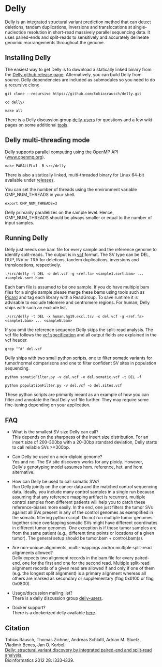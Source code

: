 Delly
=====

Delly is an integrated structural variant prediction method that can detect deletions, tandem duplications, inversions and translocations
at single-nucleotide resolution in short-read massively parallel sequencing data. It uses paired-ends and split-reads to sensitively and accurately
delineate genomic rearrangements throughout the genome.


Installing Delly
----------------

The easiest way to get Delly is to download a statically linked binary from the [Delly github release page](https://github.com/tobiasrausch/delly/releases/).
Alternatively, you can build Delly from source. Delly dependencies are included as submodules so you need to do a recursive clone. 

`git clone --recursive https://github.com/tobiasrausch/delly.git`

`cd delly/`

`make all`

There is a Delly discussion group [delly-users](http://groups.google.com/d/forum/delly-users) for questions and a few wiki pages on some additional [tools](https://github.com/tobiasrausch/delly/wiki). 


Delly multi-threading mode
--------------------------
Delly supports parallel computing using the OpenMP API (www.openmp.org).

`make PARALLEL=1 -B src/delly`

There is also a statically linked, multi-threaded binary for Linux 64-bit available under [releases](https://github.com/tobiasrausch/delly/releases/).


You can set the number of threads using the environment variable OMP_NUM_THREADS in your shell.

`export OMP_NUM_THREADS=3`

Delly primarily parallelizes on the sample level. Hence, OMP_NUM_THREADS should be always smaller or equal to the number of input samples. 

Running Delly
-------------

Delly just needs one bam file for every sample and the reference genome to identify split-reads. The output is in [vcf](http://vcftools.sourceforge.net/) format.
The SV type can be DEL, DUP, INV or TRA for deletions, tandem duplications, inversions and translocations, respectively.

`./src/delly -t DEL -o del.vcf -g <ref.fa> <sample1.sort.bam> ... <sampleN.sort.bam>`

Each bam file is assumed to be one sample. If you do have multiple bam files for a single sample please merge these bams using tools such as [Picard](http://picard.sourceforge.net/) and tag each library with a ReadGroup. To save runtime it is advisable to exclude telomere and centromere regions. For human, Delly ships with such an exclude list.

`./src/delly -t DEL -x human.hg19.excl.tsv -o del.vcf -g <ref.fa> <sample1.bam> ... <sampleN.bam>`

If you omit the reference sequence Delly skips the split-read analysis. The vcf file follows the [vcf specification](http://vcftools.sourceforge.net/specs.html) and all output fields are explained in the vcf header.

`grep "^#" del.vcf`

Delly ships with two small python scripts, one to filter somatic variants for tumor/normal comparisons and one to filter confident SV sites in population sequencing.

`python somaticFilter.py -v del.vcf -o del.somatic.vcf -t DEL -f`

`python populationFilter.py -v del.vcf -o del.sites.vcf`

These python scripts are primarily meant as an example of how you can filter and annotate the final Delly vcf file further. They may require some fine-tuning depending on your application.


FAQ
---
* What is the smallest SV size Delly can call?  
This depends on the sharpness of the insert size distribution. For an insert size of 200-300bp with a 20-30bp standard deviation, Delly starts to call reliable SVs >=300bp.

* Can Delly be used on a non-diploid genome?  
Yes and no. The SV site discovery works for any ploidy. However, Delly's genotyping model assumes hom. reference, het. and hom. alternative.

* How can Delly be used to call somatic SVs?  
Run Delly jointly on the cancer data and the matched control sequencing data. Ideally, you include many control samples in a single run because assuming that any reference mapping artifact is recurrent, multiple control samples from different patients will help you to catch these reference-biases more easily. In the end, one just filters the tumor SVs against all SVs present in any of the control genomes as exemplified in the somatic filtering python script. Do not run multiple tumor genomes together since overlapping somatic SVs might have different coordinates in different tumor genomes. One exception is if these tumor samples are from the same patient (e.g., different time points or locations of a given tumor). The general setup should be tumor.bam + control.bam(s).

* Are non-unique alignments, multi-mappings and/or multiple split-read alignments allowed?  
Delly expects two alignment records in the bam file for every paired-end, one for the first and one for the second read. Multiple split-read alignment records of a given read are allowed if and only if one of them (e.g. the longest split alignment) is a primary alignment whereas all others are marked as secondary or supplementary (flag 0x0100 or flag 0x0800).

* Usage/discussion mailing list?         
There is a delly discussion group [delly-users](http://groups.google.com/d/forum/delly-users).

* Docker support?            
There is a dockerized delly available [here](https://registry.hub.docker.com/u/trausch/delly/).


Citation
--------

Tobias Rausch, Thomas Zichner, Andreas Schlattl, Adrian M. Stuetz, Vladimir Benes, Jan O. Korbel.  
[Delly: structural variant discovery by integrated paired-end and split-read analysis.](http://bioinformatics.oxfordjournals.org/content/28/18/i333.abstract)  
Bioinformatics 2012 28: i333-i339.
